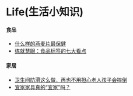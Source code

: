 # Life(生活小知识)

#### 食品
* [什么样的燕麦片最保健](http://snowheart19.blog.sohu.com/173481473.html)
* [练就慧眼：食品标签的七大看点](http://snowheart19.blog.sohu.com/72296829.html)

#### 家居
* [卫生间防滑这么做，再也不用担心老人孩子会摔倒](https://zhuanlan.zhihu.com/p/21861489)
* [宜家家具真的“宜家”吗？](http://www.okoer.com/report/ikea)
